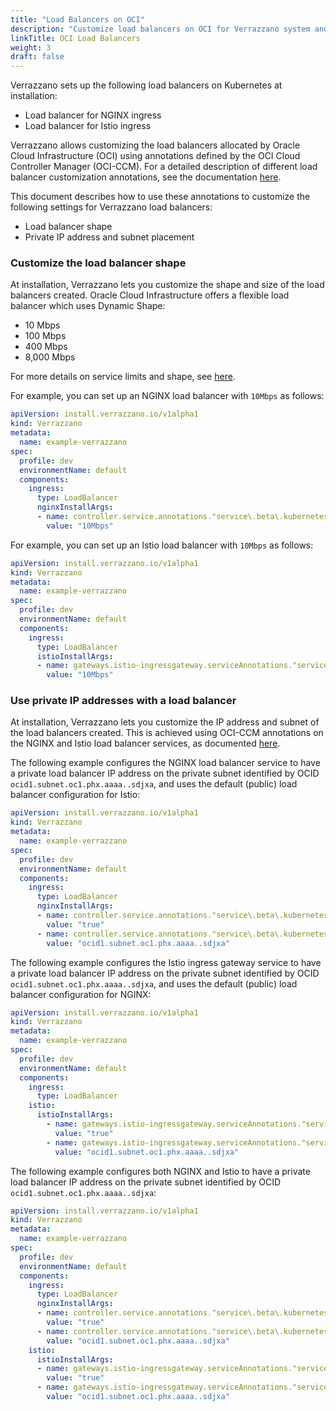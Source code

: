```yaml
---
title: "Load Balancers on OCI"
description: "Customize load balancers on OCI for Verrazzano system and application endpoints"
linkTitle: OCI Load Balancers
weight: 3
draft: false
---
```


Verrazzano sets up the following load balancers on Kubernetes at installation:
* Load balancer for NGINX ingress
* Load balancer for Istio ingress

Verrazzano allows customizing the load balancers allocated by Oracle Cloud Infrastructure (OCI) using annotations defined by
the  OCI Cloud Controller Manager (OCI-CCM).  For a detailed description of different load balancer customization annotations, see the
documentation [here](https://docs.oracle.com/en-us/iaas/Content/ContEng/Tasks/contengcreatingloadbalancer.htm).

This document describes how to use these annotations to customize the following settings for Verrazzano load balancers:
* Load balancer shape
* Private IP address and subnet placement

### Customize the load balancer shape  

At installation, Verrazzano lets you customize the shape and size of the load balancers created.
Oracle Cloud Infrastructure offers a flexible load balancer which uses Dynamic Shape:
* 10 Mbps
* 100 Mbps
* 400 Mbps
* 8,000 Mbps

For more details on service limits and shape, see [here](https://docs.oracle.com/en-us/iaas/Content/Balance/Tasks/managingloadbalancer.htm#console).

For example, you can set up an NGINX load balancer with `10Mbps` as follows:

```yaml
apiVersion: install.verrazzano.io/v1alpha1
kind: Verrazzano
metadata:
  name: example-verrazzano
spec:
  profile: dev
  environmentName: default
  components:
    ingress:
      type: LoadBalancer
      nginxInstallArgs:
      - name: controller.service.annotations."service\.beta\.kubernetes\.io/oci-load-balancer-shape"
        value: "10Mbps"   
```

For example, you can set up an Istio load balancer with `10Mbps` as follows:

```yaml
apiVersion: install.verrazzano.io/v1alpha1
kind: Verrazzano
metadata:
  name: example-verrazzano
spec:
  profile: dev
  environmentName: default
  components:
    ingress:
      type: LoadBalancer
      istioInstallArgs:
      - name: gateways.istio-ingressgateway.serviceAnnotations."service\.beta\.kubernetes\.io/oci-load-balancer-shape"
        value: "10Mbps"
```

### Use private IP addresses with a load balancer

At installation, Verrazzano lets you customize the IP address and subnet of the load balancers created.  This is achieved
using OCI-CCM annotations on the NGINX and Istio load balancer services, as documented
[here](https://docs.oracle.com/en-us/iaas/Content/ContEng/Tasks/contengcreatingloadbalancer.htm#Creating2).

The following example configures the NGINX load balancer service to have a private load balancer IP address on the
private subnet identified by OCID `ocid1.subnet.oc1.phx.aaaa..sdjxa`, and uses the default (public) load balancer
configuration for Istio:

```yaml
apiVersion: install.verrazzano.io/v1alpha1
kind: Verrazzano
metadata:
  name: example-verrazzano
spec:
  profile: dev
  environmentName: default
  components:
    ingress:
      type: LoadBalancer
      nginxInstallArgs:
      - name: controller.service.annotations."service\.beta\.kubernetes\.io/oci-load-balancer-internal"
        value: "true"    
      - name: controller.service.annotations."service\.beta\.kubernetes\.io/oci-load-balancer-subnet1"
        value: "ocid1.subnet.oc1.phx.aaaa..sdjxa"
```

The following example configures the Istio ingress gateway service to have a private load balancer IP address on the private
subnet identified by OCID `ocid1.subnet.oc1.phx.aaaa..sdjxa`, and uses the default (public) load balancer configuration
for NGINX:

```yaml
apiVersion: install.verrazzano.io/v1alpha1
kind: Verrazzano
metadata:
  name: example-verrazzano
spec:
  profile: dev
  environmentName: default
  components:
    ingress:
      type: LoadBalancer      
    istio:
      istioInstallArgs:
        - name: gateways.istio-ingressgateway.serviceAnnotations."service\.beta\.kubernetes\.io/oci-load-balancer-internal"
          value: "true"
        - name: gateways.istio-ingressgateway.serviceAnnotations."service\.beta\.kubernetes\.io/oci-load-balancer-subnet1"
          value: "ocid1.subnet.oc1.phx.aaaa..sdjxa"
```

The following example configures both NGINX and Istio to have a private load balancer IP address on the private subnet
identified by OCID `ocid1.subnet.oc1.phx.aaaa..sdjxa`:

```yaml
apiVersion: install.verrazzano.io/v1alpha1
kind: Verrazzano
metadata:
  name: example-verrazzano
spec:
  profile: dev
  environmentName: default
  components:
    ingress:
      type: LoadBalancer
      nginxInstallArgs:
      - name: controller.service.annotations."service\.beta\.kubernetes\.io/oci-load-balancer-internal"
        value: "true"
      - name: controller.service.annotations."service\.beta\.kubernetes\.io/oci-load-balancer-subnet1"
        value: "ocid1.subnet.oc1.phx.aaaa..sdjxa"
    istio:
      istioInstallArgs:
      - name: gateways.istio-ingressgateway.serviceAnnotations."service\.beta\.kubernetes\.io/oci-load-balancer-internal"
        value: "true"
      - name: gateways.istio-ingressgateway.serviceAnnotations."service\.beta\.kubernetes\.io/oci-load-balancer-subnet1"
        value: "ocid1.subnet.oc1.phx.aaaa..sdjxa"
```
